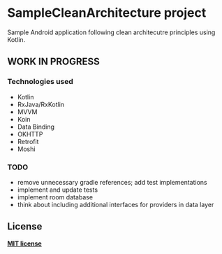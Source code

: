 # SampleCleanArchitecture project

Sample Android application following clean architecutre principles using Kotlin.

## WORK IN PROGRESS

### Technologies used
* Kotlin
* RxJava/RxKotlin
* MVVM
* Koin
* Data Binding
* OKHTTP
* Retrofit
* Moshi

### TODO
* remove unnecessary gradle references; add test implementations
* implement and update tests
* implement room database
* think about including additional interfaces for providers in data layer

## License

**[MIT license](http://opensource.org/licenses/mit-license.php)**
